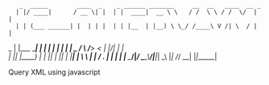       _  _____        ____  _    _ ______ _______     __  __   ____  __ _      
      | |/ ____|      / __ \| |  | |  ____|  __ \ \   / /  \ \ / /  \/  | |     
      | | (___ ______| |  | | |  | | |__  | |__) \ \_/ /____\ V /| \  / | |     
  _   | |\___ \______| |  | | |  | |  __| |  _  / \   /______> < | |\/| | |     
 | |__| |____) |     | |__| | |__| | |____| | \ \  | |      / . \| |  | | |____ 
  \____/|_____/       \___\_\\____/|______|_|  \_\ |_|     /_/ \_\_|  |_|______|
                                                                                
                  
Query XML using javascript